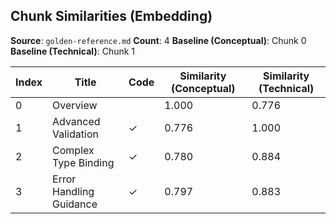 ## Chunk Similarities (Embedding)

**Source**: `golden-reference.md`
**Count**: 4
**Baseline (Conceptual)**: Chunk 0
**Baseline (Technical)**: Chunk 1

| Index | Title | Code | Similarity (Conceptual) | Similarity (Technical) |
|-------|-------|------|-------------------------|------------------------|
| 0 | Overview |  | 1.000 | 0.776 |
| 1 | Advanced Validation | ✓ | 0.776 | 1.000 |
| 2 | Complex Type Binding | ✓ | 0.780 | 0.884 |
| 3 | Error Handling Guidance | ✓ | 0.797 | 0.883 |

